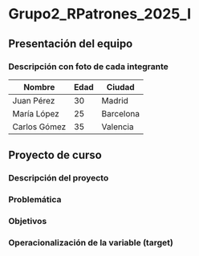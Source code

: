 # Grupo2_RPatrones_2025_I
## Presentación del equipo
### Descripción con foto de cada integrante

| Nombre | Edad | Ciudad |
|---|---|---|
| Juan Pérez | 30 | Madrid |
| María López | 25 | Barcelona |
| Carlos Gómez | 35 | Valencia |

## Proyecto de curso
### Descripción del proyecto
### Problemática
### Objetivos
### Operacionalización de la variable (target)
